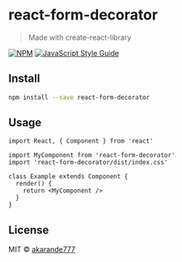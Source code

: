 # react-form-decorator

> Made with create-react-library

[![NPM](https://img.shields.io/npm/v/react-form-decorator.svg)](https://www.npmjs.com/package/react-form-decorator) [![JavaScript Style Guide](https://img.shields.io/badge/code_style-standard-brightgreen.svg)](https://standardjs.com)

## Install

```bash
npm install --save react-form-decorator
```

## Usage

```tsx
import React, { Component } from 'react'

import MyComponent from 'react-form-decorator'
import 'react-form-decorator/dist/index.css'

class Example extends Component {
  render() {
    return <MyComponent />
  }
}
```

## License

MIT © [akarande777](https://github.com/akarande777)
